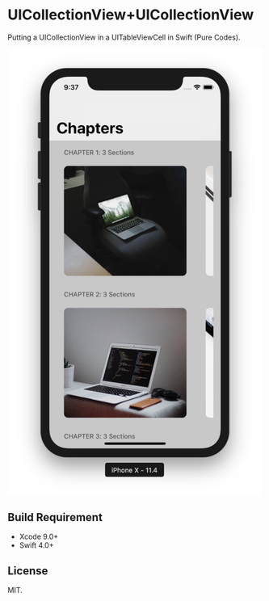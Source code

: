 # UICollectionView+UICollectionView

Putting a UICollectionView in a UITableViewCell in Swift (Pure Codes).

![Screenshot](https://github.com/Vincent-St/UICollectionView-UICollectionView/blob/master/ScreenShot.png)

## Build Requirement
- Xcode 9.0+
- Swift 4.0+


## License
MIT.
